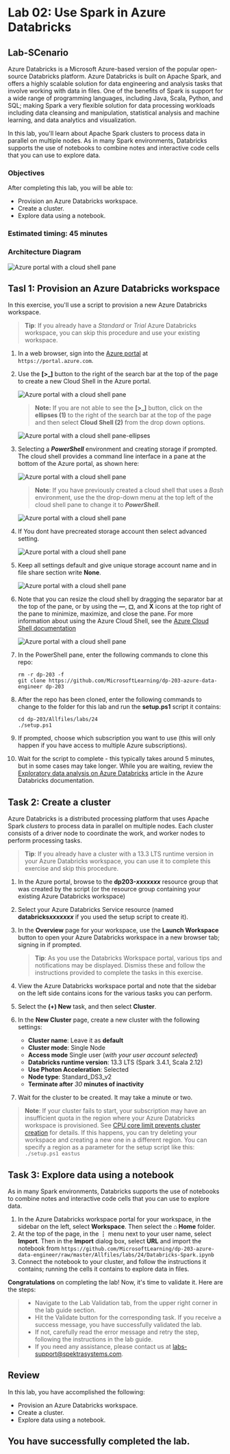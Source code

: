 # Lab 02: Use Spark in Azure Databricks

## Lab-SCenario

Azure Databricks is a Microsoft Azure-based version of the popular open-source Databricks platform. Azure Databricks is built on Apache Spark, and offers a highly scalable solution for data engineering and analysis tasks that involve working with data in files. One of the benefits of Spark is support for a wide range of programming languages, including Java, Scala, Python, and SQL; making Spark a very flexible solution for data processing workloads including data cleansing and manipulation, statistical analysis and machine learning, and data analytics and visualization.

In this lab, you'll learn about Apache Spark clusters to process data in parallel on multiple nodes. As in many Spark environments, Databricks supports the use of notebooks to combine notes and interactive code cells that you can use to explore data.

### Objectives

After completing this lab, you will be able to:

 - Provision an Azure Databricks workspace.
 - Create a cluster.
 - Explore data using a notebook.

### Estimated timing: 45 minutes

### Architecture Diagram

   ![Azure portal with a cloud shell pane](./Lab-Scenario-Preview/media/lab02-databricks.png)

## Tasl 1: Provision an Azure Databricks workspace

In this exercise, you'll use a script to provision a new Azure Databricks workspace.

> **Tip**: If you already have a *Standard* or *Trial* Azure Databricks workspace, you can skip this procedure and use your existing workspace.

1. In a web browser, sign into the [Azure portal](https://portal.azure.com) at `https://portal.azure.com`.
2. Use the **[\>_]** button to the right of the search bar at the top of the page to create a new Cloud Shell in the Azure portal.

    ![Azure portal with a cloud shell pane](./images/25-1.png)

    >**Note:** If you are not able to see the **[\>_]** button, click on the **ellipses (1)** to the right of the search bar at the top of the page and then select **Cloud Shell (2)** from the drop down options.

    ![Azure portal with a cloud shell pane-ellipses](./images/cloudshell-ellipses.png)

3. Selecting a ***PowerShell*** environment and creating storage if prompted. The cloud shell provides a command line interface in a pane at the bottom of the Azure portal, as shown here:

    ![Azure portal with a cloud shell pane](./images/25-2.png)

    > **Note**: If you have previously created a cloud shell that uses a *Bash* environment, use the the drop-down menu at the top left of the cloud shell pane to change it to ***PowerShell***.

    ![Azure portal with a cloud shell pane](./images/25-4.png)


4. If You dont have precreated storage account then select advanced setting.

    ![Azure portal with a cloud shell pane](./images/25-2a.png)

5. Keep all settings default and give unique storage account name and in file share section write **None**.

    ![Azure portal with a cloud shell pane](./images/25-3.png)

6. Note that you can resize the cloud shell by dragging the separator bar at the top of the pane, or by using the **&#8212;**, **&#9723;**, and **X** icons at the top right of the pane to minimize, maximize, and close the pane. For more information about using the Azure Cloud Shell, see the [Azure Cloud Shell documentation](https://docs.microsoft.com/azure/cloud-shell/overview)

    ![Azure portal with a cloud shell pane](./images/25-5.png)

7. In the PowerShell pane, enter the following commands to clone this repo:

    ```
    rm -r dp-203 -f
    git clone https://github.com/MicrosoftLearning/dp-203-azure-data-engineer dp-203
    ```

8. After the repo has been cloned, enter the following commands to change to the folder for this lab and run the **setup.ps1** script it contains:

    ```
    cd dp-203/Allfiles/labs/24
    ./setup.ps1
    ```

9. If prompted, choose which subscription you want to use (this will only happen if you have access to multiple Azure subscriptions).

10. Wait for the script to complete - this typically takes around 5 minutes, but in some cases may take longer. While you are waiting, review the [Exploratory data analysis on Azure Databricks](https://learn.microsoft.com/azure/databricks/exploratory-data-analysis/) article in the Azure Databricks documentation.

## Task 2: Create a cluster

Azure Databricks is a distributed processing platform that uses Apache Spark *clusters* to process data in parallel on multiple nodes. Each cluster consists of a driver node to coordinate the work, and worker nodes to perform processing tasks.

> **Tip**: If you already have a cluster with a 13.3 LTS runtime version in your Azure Databricks workspace, you can use it to complete this exercise and skip this procedure.

1. In the Azure portal, browse to the **dp203-*xxxxxxx*** resource group that was created by the script (or the resource group containing your existing Azure Databricks workspace)
2. Select your Azure Databricks Service resource (named **databricks*xxxxxxx*** if you used the setup script to create it).
3. In the **Overview** page for your workspace, use the **Launch Workspace** button to open your Azure Databricks workspace in a new browser tab; signing in if prompted.

    > **Tip**: As you use the Databricks Workspace portal, various tips and notifications may be displayed. Dismiss these and follow the instructions provided to complete the tasks in this exercise.

4. View the Azure Databricks workspace portal and note that the sidebar on the left side contains icons for the various tasks you can perform.

5. Select the **(+) New** task, and then select **Cluster**.
6. In the **New Cluster** page, create a new cluster with the following settings:
    - **Cluster name**: Leave it as **default**
    - **Cluster mode**: Single Node
    - **Access mode** Single user (*with your user account selected*)
    - **Databricks runtime version**: 13.3 LTS (Spark 3.4.1, Scala 2.12)
    - **Use Photon Acceleration**: Selected
    - **Node type**: Standard_DS3_v2
    - **Terminate after** *30* **minutes of inactivity**

7. Wait for the cluster to be created. It may take a minute or two.

> **Note**: If your cluster fails to start, your subscription may have an insufficient quota in the region where your Azure Databricks workspace is provisioned. See [CPU core limit prevents cluster creation](https://docs.microsoft.com/azure/databricks/kb/clusters/azure-core-limit) for details. If this happens, you can try deleting your workspace and creating a new one in a different region. You can specify a region as a parameter for the setup script like this: `./setup.ps1 eastus`

## Task 3: Explore data using a notebook

As in many Spark environments, Databricks supports the use of notebooks to combine notes and interactive code cells that you can use to explore data.

1. In the Azure Databricks workspace portal for your workspace, in the sidebar on the left, select **Workspace**. Then select the **&#8962; Home** folder.
2. At the top of the page, in the **&#8942;** menu next to your user name, select **Import**. Then in the **Import** dialog box, select **URL** and import the notebook from `https://github.com/MicrosoftLearning/dp-203-azure-data-engineer/raw/master/Allfiles/labs/24/Databricks-Spark.ipynb`
3. Connect the notebook to your cluster, and follow the instructions it contains; running the cells it contains to explore data in files.

  **Congratulations** on completing the lab! Now, it's time to validate it. Here are the steps:

  > - Navigate to the Lab Validation tab, from the upper right corner in the lab guide section.
  > - Hit the Validate button for the corresponding task. If you receive a success message, you have successfully validated the lab. 
  > - If not, carefully read the error message and retry the step, following the instructions in the lab guide.
  > - If you need any assistance, please contact us at labs-support@spektrasystems.com.

## Review

In this lab, you have accomplished the following:
 - Provision an Azure Databricks workspace.
 - Create a cluster.
 - Explore data using a notebook.

## You have successfully completed the lab.
